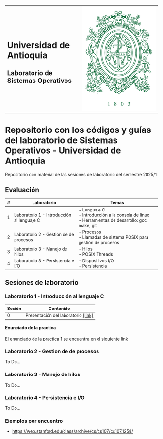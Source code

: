 <table border="0" width="100%" style="border-collapse: collapse; border: none;">
    <tr>
        <td style="border: none;">
            <h1>Universidad de Antioquia</h1>
            <h2>Laboratorio de Sistemas Operativos</h2>
        </td>
        <td style="border: none;">
            <img src="udea_escudo.svg" style="height:30%;" >
        </td>
    </tr>
</table>

# Repositorio con los códigos y guías del laboratorio de Sistemas Operativos - Universidad de Antioquia

Repositorio con material de las sesiones de laboratorio del semestre 2025/1

## Evaluación

|#|Laboratorio|Temas|
|---|---|---|
|1|Laboratorio 1 - Introducción al lenguaje C | - Lenguaje C <br> - Introducción a la consola de linux <br> - Herramientas de desarrollo: gcc, make, git |
|2|Laboratorio 2 - Gestion de de procesos | - Procesos <br> - Llamadas de sistema POSIX para gestión de procesos |
|3|Laboratorio 3 - Manejo de hilos | - Hilos <br> - POSIX Threads |
|4|Laboratorio 3 - Persistencia e I/O | - Dispositivos I/O <br> - Persistencia |


## Sesiones de laboratorio

### Laboratorio 1 - Introducción al lenguaje C

|Sesión|Contenido|
|---|---|
|0|Presentación del laboratorio [[link]](./lab1/sesion-0/presentacion-laboratorio.md)|




#### Enunciado de la practica

El enunciado de la practica 1 se encuentra en el siguiente [link](https://github.com/udea-so/sesiones_lab_2025-2)

### Laboratorio 2 - Gestion de de procesos

To Do...

### Laboratorio 3 - Manejo de hilos

To Do...

### Laboratorio 4 - Persistencia e I/O

To Do...

### Ejemplos por encuentro

* https://web.stanford.edu/class/archive/cs/cs107/cs107.1258/
